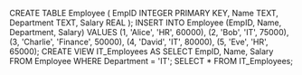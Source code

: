 CREATE TABLE Employee (
    EmpID INTEGER PRIMARY KEY,
    Name TEXT,
    Department TEXT,
    Salary REAL
);
INSERT INTO Employee (EmpID, Name, Department, Salary)
VALUES
(1, 'Alice', 'HR', 60000),
(2, 'Bob', 'IT', 75000),
(3, 'Charlie', 'Finance', 50000),
(4, 'David', 'IT', 80000),
(5, 'Eve', 'HR', 65000);
CREATE VIEW IT_Employees AS
SELECT EmpID, Name, Salary
FROM Employee
WHERE Department = 'IT';
SELECT * FROM IT_Employees;

